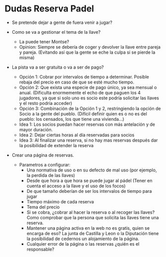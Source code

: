 # Dudas Reserva Padel

* Se pretende dejar a gente de fuera venir a jugar?
* Como se va a gestionar el tema de la llave?
    * La puede tener Montse?
    * Opinion: Siempre se debería de coger y devolver la llave entre pareja y pareja. (Evitando así que la gente se eche la culpa si se pierde la misma)
* La pista va a ser gratuita o va a ser de pago?
    * Opción 1: Cobrar por intervalos de tiempo a determinar. Posible rebaja del precio en caso de que se esté mucho tiempo.
    * Opción 2: Que exista una especie de pago único, ya sea mensual o anual. (Dificulta enormemente el echo de que paguen los 4 jugadores, ya que si solo uno es socio este podría solicitar las llaves y el resto podría acceder)
    * Opción 3: Combinación de la Opción 1 y 2, restringiendo la opción de Socio a la gente del pueblo. (Difícil definir quien es o no es del pueblo: los censados, los que tiene una vivienda...)
    * Idea 1: Los socios puedan hacer reservas con más antelación y de mayor duración.
    * Idea 2: Dejar ciertas horas al día reservadas para socios
    * Idea 3: Al finalizar una reserva, si no hay mas reservas después dar la posibilidad de extender la reserva


* Crear una página de reservas.
    * Parametros a configurar:
        * Una normativa de uso o en su defecto de mal uso (por ejemplo, la perdida de las llaves)
        * Desde que hora a que hora se puede jugar al pádel (Tener en cuenta el acceso a la llave y el uso de los focos)
        * De que tamaño deberían de ser los intervalos de tiempo para jugar
        * Tiempo máximo de cada reserva
        * Tema del precio
        * Si se cobra, ¿cobrar al hacer la reserva o al recoger las llaves? Como comprobar que la persona que solicita las llaves tiene una reserva.
        * Mantener una página activa en la web no es gratis, quien se encarga de eso? La junta de Castilla y Leon o la Diputación tiene la posibilidad de cedernos un alojamiento de la página.
        * Cualquier error de la página o las reservas ¿quién es el responsable?
